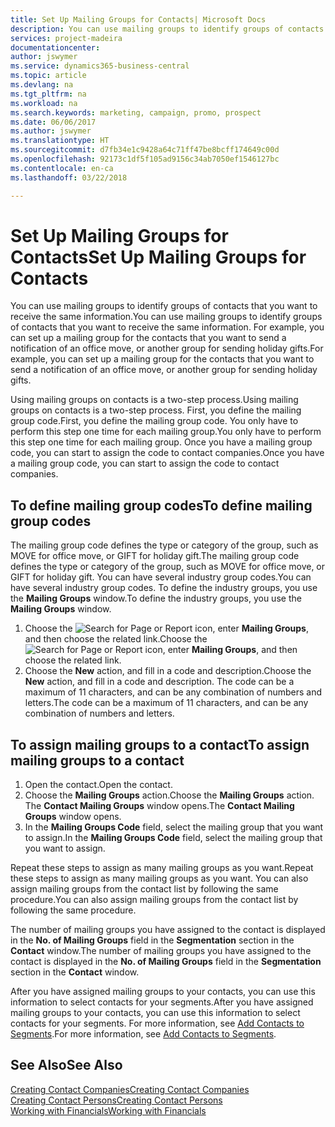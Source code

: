 ```yaml
---
title: Set Up Mailing Groups for Contacts| Microsoft Docs
description: You can use mailing groups to identify groups of contacts that you want to receive the same information, for example, for a marketing campaign or promo.
services: project-madeira
documentationcenter: 
author: jswymer
ms.service: dynamics365-business-central
ms.topic: article
ms.devlang: na
ms.tgt_pltfrm: na
ms.workload: na
ms.search.keywords: marketing, campaign, promo, prospect
ms.date: 06/06/2017
ms.author: jswymer
ms.translationtype: HT
ms.sourcegitcommit: d7fb34e1c9428a64c71ff47be8bcff174649c00d
ms.openlocfilehash: 92173c1df5f105ad9156c34ab7050ef1546127bc
ms.contentlocale: en-ca
ms.lasthandoff: 03/22/2018

---
```

# <a name="set-up-mailing-groups-for-contacts"></a><span data-ttu-id="a00e5-103">Set Up Mailing Groups for Contacts</span><span class="sxs-lookup"><span data-stu-id="a00e5-103">Set Up Mailing Groups for Contacts</span></span>
<span data-ttu-id="a00e5-104">You can use mailing groups to identify groups of contacts that you want to receive the same information.</span><span class="sxs-lookup"><span data-stu-id="a00e5-104">You can use mailing groups to identify groups of contacts that you want to receive the same information.</span></span> <span data-ttu-id="a00e5-105">For example, you can set up a mailing group for the contacts that you want to send a notification of an office move, or another group for sending holiday gifts.</span><span class="sxs-lookup"><span data-stu-id="a00e5-105">For example, you can set up a mailing group for the contacts that you want to send a notification of an office move, or another group for sending holiday gifts.</span></span>

<span data-ttu-id="a00e5-106">Using mailing groups on contacts is a two-step process.</span><span class="sxs-lookup"><span data-stu-id="a00e5-106">Using mailing groups on contacts is a two-step process.</span></span> <span data-ttu-id="a00e5-107">First, you define the mailing group code.</span><span class="sxs-lookup"><span data-stu-id="a00e5-107">First, you define the mailing group code.</span></span> <span data-ttu-id="a00e5-108">You only have to perform this step one time for each mailing group.</span><span class="sxs-lookup"><span data-stu-id="a00e5-108">You only have to perform this step one time for each mailing group.</span></span> <span data-ttu-id="a00e5-109">Once you have a mailing group code, you can start to assign the code to contact companies.</span><span class="sxs-lookup"><span data-stu-id="a00e5-109">Once you have a mailing group code, you can start to assign the code to contact companies.</span></span>

## <a name="to-define-mailing-group-codes"></a><span data-ttu-id="a00e5-110">To define mailing group codes</span><span class="sxs-lookup"><span data-stu-id="a00e5-110">To define mailing group codes</span></span>
<span data-ttu-id="a00e5-111">The mailing group code defines the type or category of the group, such as MOVE for office move, or GIFT for holiday gift.</span><span class="sxs-lookup"><span data-stu-id="a00e5-111">The mailing group code defines the type or category of the group, such as MOVE for office move, or GIFT for holiday gift.</span></span> <span data-ttu-id="a00e5-112">You can have several industry group codes.</span><span class="sxs-lookup"><span data-stu-id="a00e5-112">You can have several industry group codes.</span></span> <span data-ttu-id="a00e5-113">To define the industry groups, you use the **Mailing Groups** window.</span><span class="sxs-lookup"><span data-stu-id="a00e5-113">To define the industry groups, you use the **Mailing Groups** window.</span></span>

1. <span data-ttu-id="a00e5-114">Choose the ![Search for Page or Report](media/ui-search/search_small.png "Search for Page or Report icon") icon, enter **Mailing Groups**, and then choose the related link.</span><span class="sxs-lookup"><span data-stu-id="a00e5-114">Choose the ![Search for Page or Report](media/ui-search/search_small.png "Search for Page or Report icon") icon, enter **Mailing Groups**, and then choose the related link.</span></span>
2. <span data-ttu-id="a00e5-115">Choose the **New** action, and fill in a code and description.</span><span class="sxs-lookup"><span data-stu-id="a00e5-115">Choose the **New** action, and fill in a code and description.</span></span> <span data-ttu-id="a00e5-116">The code can be a maximum of 11 characters, and can be any combination of numbers and letters.</span><span class="sxs-lookup"><span data-stu-id="a00e5-116">The code can be a maximum of 11 characters, and can be any combination of numbers and letters.</span></span>

## <a name="AssignMailGroupContact"></a> <span data-ttu-id="a00e5-117">To assign mailing groups to a contact</span><span class="sxs-lookup"><span data-stu-id="a00e5-117">To assign mailing groups to a contact</span></span>
1. <span data-ttu-id="a00e5-118">Open the contact.</span><span class="sxs-lookup"><span data-stu-id="a00e5-118">Open the contact.</span></span>
2. <span data-ttu-id="a00e5-119">Choose the **Mailing Groups** action.</span><span class="sxs-lookup"><span data-stu-id="a00e5-119">Choose the **Mailing Groups** action.</span></span> <span data-ttu-id="a00e5-120">The **Contact Mailing Groups** window opens.</span><span class="sxs-lookup"><span data-stu-id="a00e5-120">The **Contact Mailing Groups** window opens.</span></span>
3. <span data-ttu-id="a00e5-121">In the **Mailing Groups Code** field, select the mailing group that you want to assign.</span><span class="sxs-lookup"><span data-stu-id="a00e5-121">In the **Mailing Groups Code** field, select the mailing group that you want to assign.</span></span>

<span data-ttu-id="a00e5-122">Repeat these steps to assign as many mailing groups as you want.</span><span class="sxs-lookup"><span data-stu-id="a00e5-122">Repeat these steps to assign as many mailing groups as you want.</span></span> <span data-ttu-id="a00e5-123">You can also assign mailing groups from the contact list by following the same procedure.</span><span class="sxs-lookup"><span data-stu-id="a00e5-123">You can also assign mailing groups from the contact list by following the same procedure.</span></span>

<span data-ttu-id="a00e5-124">The number of mailing groups you have assigned to the contact is displayed in the **No. of Mailing Groups** field in the **Segmentation** section in the **Contact** window.</span><span class="sxs-lookup"><span data-stu-id="a00e5-124">The number of mailing groups you have assigned to the contact is displayed in the **No. of Mailing Groups** field in the **Segmentation** section in the **Contact** window.</span></span>

<span data-ttu-id="a00e5-125">After you have assigned mailing groups to your contacts, you can use this information to select contacts for your segments.</span><span class="sxs-lookup"><span data-stu-id="a00e5-125">After you have assigned mailing groups to your contacts, you can use this information to select contacts for your segments.</span></span> <span data-ttu-id="a00e5-126">For more information, see [Add Contacts to Segments](marketing-add-contact-segment.md).</span><span class="sxs-lookup"><span data-stu-id="a00e5-126">For more information, see [Add Contacts to Segments](marketing-add-contact-segment.md).</span></span>

## <a name="see-also"></a><span data-ttu-id="a00e5-127">See Also</span><span class="sxs-lookup"><span data-stu-id="a00e5-127">See Also</span></span>
[<span data-ttu-id="a00e5-128">Creating Contact Companies</span><span class="sxs-lookup"><span data-stu-id="a00e5-128">Creating Contact Companies</span></span>](marketing-create-contact-companies.md)  
[<span data-ttu-id="a00e5-129">Creating Contact Persons</span><span class="sxs-lookup"><span data-stu-id="a00e5-129">Creating Contact Persons</span></span>](marketing-create-contact-persons.md)  
[<span data-ttu-id="a00e5-130">Working with Financials</span><span class="sxs-lookup"><span data-stu-id="a00e5-130">Working with Financials</span></span>](ui-work-product.md)

